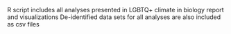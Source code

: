 R script includes all analyses presented in LGBTQ+ climate in biology report and visualizations
De-identified data sets for all analyses are also included as csv files
